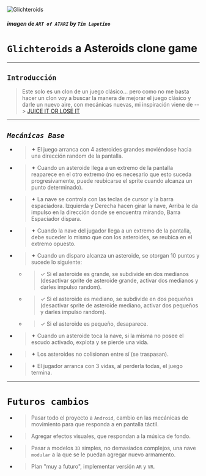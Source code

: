 ![Glichteroids](https://www.dynamite.com/previews/C1524101036/ArtofAtari124125.jpg)
##### imagen de `ART of ATARI` by `Tim Lapetino`
# **`Glichteroids`** a Asteroids clone game
---
## `Introducción`
> Este solo es un clon de un juego clásico... pero como no me basta hacer un clon voy a buscar la manera de mejorar el juego clásico y darle un nuevo aire, con mecánicas nuevas, mi inspiración viene de --> [JUICE IT OR LOSE IT](https://www.youtube.com/watch?v=Fy0aCDmgnxg)
---
## *`Mecánicas Base`*

* >✦ El juego arranca con 4 asteroides grandes moviéndose hacia una dirección random de la
pantalla.

* >✦ Cuando un asteroide llega a un extremo de la pantalla reaparece en el otro extremo (no es
necesario que esto suceda progresivamente, puede reubicarse el sprite cuando alcanza un
punto determinado).
* >✦ La nave se controla con las teclas de cursor y la barra espaciadora. Izquierda y Derecha
hacen girar la nave, Arriba le da impulso en la dirección donde se encuentra mirando,
Barra Espaciador dispara.
* >✦ Cuando la nave del jugador llega a un extremo de la pantalla, debe suceder lo mismo que
con los asteroides, se reubica en el extremo opuesto.
* >✦ Cuando un disparo alcanza un asteroide, se otorgan 10 puntos y sucede lo siguiente:

    * >✓ Si el asteroide es grande, se subdivide en dos medianos (desactivar sprite de asteroide
    grande, activar dos medianos y darles impulso random).

    * >✓ Si el asteroide es mediano, se subdivide en dos pequeños (desactivar sprite de
    asteroide mediano, activar dos pequeños y darles impulso random).

    * >✓ Si el asteroide es pequeño, desaparece.

* >✦ Cuando un asteroide toca la nave, si la misma no posee el escudo activado, explota y se
pierde una vida.

* >✦ Los asteroides no colisionan entre sí (se traspasan).

* >✦ El jugador arranca con 3 vidas, al perderla todas, el juego termina.
---
# `Futuros cambios`

* >Pasar todo el proyecto a `Android`, cambio en las mecánicas de movimiento para que responda a en pantalla táctil.

* >Agregar efectos visuales, que respondan a la música de fondo.
* >Pasar a modelos `3D` simples, no demasiados complejos, una nave `modular` a la que se le puedan agregar nuevo armamento.
* >Plan "muy a futuro", implementar versión `AR` y `VR`.